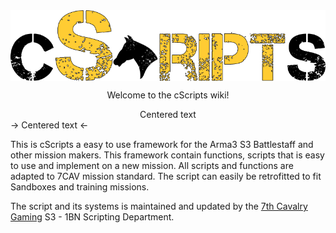 <img align="center" src="https://github.com/7Cav/cScripts/blob/master/resourses/logo.png">
<p style="text-align: center;">Welcome to the cScripts wiki!</p>
<center>Centered text</center>
-> Centered text <-


This is cScripts a easy to use framework for the Arma3 S3 Battlestaff and other mission makers. This framework contain functions, scripts that is easy to use and implement on a new mission. All scripts and functions are adapted to 7CAV mission standard. The script can easily be retrofitted to fit Sandboxes and training missions.

The script and its systems is maintained and updated by the [7th Cavalry Gaming](https://7cav.us/) S3 - 1BN Scripting Department.